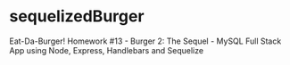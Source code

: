 # sequelizedBurger
Eat-Da-Burger! Homework #13 - Burger 2: The Sequel - MySQL Full Stack App using Node, Express, Handlebars and Sequelize
